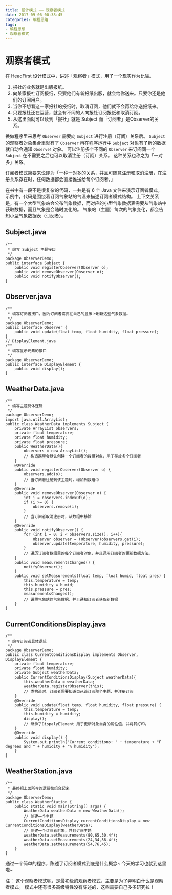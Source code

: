 ```yaml
---
title: 设计模式 —— 观察者模式
date: 2017-09-06 00:38:45
categories: 编程思路
tags:
- 编程思想
- 观察者模式
---
```

# 观察者模式

在 HeadFirst 设计模式中，讲述「观察者」模式，用了一个现实作为比喻。

1. 报社的业务就是出版报纸。
2. 向某家报社订阅报纸，只要他们有新报纸出版，就会给你送来。只要你还是他们的订阅用户。
3. 当你不想看这一家报社的报纸时，取消订阅，他们就不会再给你送报纸来。
4. 只要报社还在运营，就会有不同的人向报社订阅报纸和取消订阅。
5. 从这里面就可以读到「报社」就是 Subject 而「订阅者」是Observer的关系。

<!-- more -->

换做程序里来思考 `Observer` 需要向 `Subject` 进行注册（订阅）关系后。
`Subject` 的观察者对象集合里就有了 `Observer` 再在程序运行中 `Subject` 对象有了新的数据就自动会通知 `Observe`r 对象。
可以注册多个不同的 `Observer` 来订阅同一个 `Subject` 在不需要之后也可以取消注册（订阅）关系。
这种关系也称之为「一对多」关系。

订阅者模式简要来说即为「一种一对多的关系，并且可随意注册和取消注册，在注册关系存在时，任何数据都会直接推送给每个订阅者。」

在书中有一段不是很复杂的代码，一共是有 6 个 Java 文件来演示订阅者模式。
示例中，代码是围绕着订阅气象站的气温来描述订阅者模式结构。
上下文关系是，有一个大型气象站会公布气象数据，而对应的小型气象数据表需要从气象站中获取数据，而且气象是会随时变化的。
气象站（主题）每次的气象变化，都会告知小型气象数据表（订阅者）。

## Subject.java
```
/** 
 * 编写 Subject 主题接口
 */
package ObserverDemo;
public interface Subject {
    public void registerObserver(Observer o);
    public void removeObserver(Observer o);
    public void notifyObserver();
}
```

## Observer.java
```
/** 
 * 编写订阅者接口，因为订阅者需要在自己的显示上刷新这些气象数据。
 */
package ObserverDemo;
public interface Observer {
    public void update(float temp, float humidity, float pressure);
}
// DisplayElement.java
/** 
 * 编写显示元素的接口
 */
package ObserverDemo;
public interface DisplayElement {
    public void display();
}
```

## WeatherData.java
```
/** 
 * 编写主题具体逻辑
 */
package ObserverDemo;
import java.util.ArrayList;
public class WeatherData implements Subject {
    private ArrayList observers;
    private float temperature;
    private float humidity;
    private float pressure;
    public WeatherData(){
        observers = new ArrayList();
        // 构造器里会默认创建一个订阅者的数组对象，用于存放多个订阅者
    }
    @Override
    public void registerObserver(Observer o) {
        observers.add(o);
        // 当订阅者注册到该主题时，增加到数组中
    }
    @Override
    public void removeObserver(Observer o) {
        int i = observers.indexOf(o);
        if (i >= 0) {
            observers.remove(i);
        }
        // 当订阅者取消注册时，从数组中移除
    }
    @Override
    public void notifyObserver() {
        for (int i = 0; i < observers.size(); i++){
            Observer observer = (Observer)observers.get(i);
            observer.update(temperature, humidity, pressure);
        }
        // 遍历订阅者数组里的每个订阅者对象，并且调用订阅者的更新数据方法。
    }
    public void measurementsChanged() {
        notifyObserver();
    }
    public void setMeasurements(float temp, float humid, float pres) {
        this.temperature = temp;
        this.humidity = humid;
        this.pressure = pres;
        measurementsChanged();
        // 设置气象站的气象数据，并且通知订阅者获取新数据
    }
}
```

## CurrentConditionsDisplay.java
```
/** 
 * 编写订阅者具体逻辑
 */
package ObserverDemo;
public class CurrentConditionsDisplay implements Observer, DisplayElement {
    private float temperature;
    private float humidity;
    private Subject weatherData;
    public CurrentConditionsDisplay(Subject weatherData){
        this.weatherData = weatherData;
        weatherData.registerObserver(this);
        // 类构造时，订阅者需要知道自己该订阅那个主题，并注册订阅
    }
    @Override
    public void update(float temp, float humidity, float pressure) {
        this.temperature = temp;
        this.humidity = humidity;
        display();
        // 继承了DispalyElement 用于更新对象自身的属性值，并将其打印。
    }
    @Override
    public void display() {
        System.out.println("Current conditions: " + temperature + "F degrees and " + humidity + "% humidity");
    }
}
```

## WeatherStation.java
```
/** 
 * 最终把上面所写的逻辑都组合起来
 */
package ObserverDemo;
public class WeatherStation {
    public static void main(String[] args) {
        WeatherData weatherData = new WeatherData();
        // 创建一个主题
        CurrentConditionsDisplay currentConditionsDisplay = new CurrentConditionsDisplay(weatherData);
        // 创建一个订阅者对象，并且订阅主题
        weatherData.setMeasurements(80,65,30.4f);
        weatherData.setMeasurements(24,34,36.4f);
        weatherData.setMeasurements(54,76,45);
    }
}
```
通过一个简单的程序，陈述了订阅者模式到底是什么概念~
今天的学习也就到这里啦~

注：
这个观察者模式呢，是最初级的观察者模式，主要是为了弄明白什么是观察者模式。
模式中还有很多高级特性没有陈述的，这些需要自己多多研究拉！